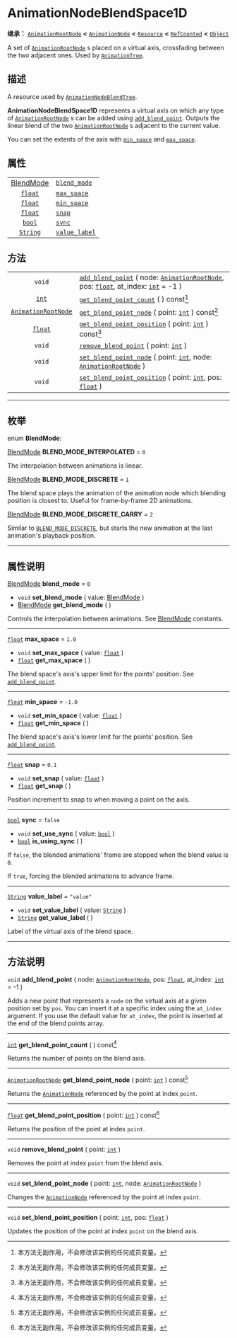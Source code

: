 <!-- ⚠ 请勿编辑本文件 ⚠ -->
<!-- 本文档使用脚本从 WeDot 引擎源码仓库生成。 -->
<!-- 生成脚本：https://github.com/WeDot-Engine/WeDot/tree/4.3/doc/tools/make_md.py； -->
<!-- 原文件：https://github.com/WeDot-Engine/WeDot/tree/4.3/doc/classes/AnimationNodeBlendSpace1D.xml。 -->

<div id="_class_animationnodeblendspace1d"></div>

# AnimationNodeBlendSpace1D

**继承：** [`AnimationRootNode`](class_animationrootnode.md) **<** [`AnimationNode`](class_animationnode.md) **<** [`Resource`](class_resource.md) **<** [`RefCounted`](class_refcounted.md) **<** [`Object`](class_object.md)

A set of [`AnimationRootNode`](class_animationrootnode.md) s placed on a virtual axis, crossfading between the two adjacent ones. Used by [`AnimationTree`](class_animationtree.md).

## 描述

A resource used by [`AnimationNodeBlendTree`](class_animationnodeblendtree.md).

 **AnimationNodeBlendSpace1D** represents a virtual axis on which any type of [`AnimationRootNode`](class_animationrootnode.md) s can be added using [`add_blend_point`](class_animationnodeblendspace1d.md#class_animationnodeblendspace1d_method_add_blend_point). Outputs the linear blend of the two [`AnimationRootNode`](class_animationrootnode.md) s adjacent to the current value.

You can set the extents of the axis with [`min_space`](class_animationnodeblendspace1d.md#class_animationnodeblendspace1d_property_min_space) and [`max_space`](class_animationnodeblendspace1d.md#class_animationnodeblendspace1d_property_max_space).

## 属性

|||
|:-:|:--|
| [BlendMode](#enum_animationnodeblendspace1d_blendmode) | [`blend_mode`](class_animationnodeblendspace1d.md#class_animationnodeblendspace1d_property_blend_mode)   | ``0``       |
| [`float`](class_float.md)                              | [`max_space`](class_animationnodeblendspace1d.md#class_animationnodeblendspace1d_property_max_space)     | ``1.0``     |
| [`float`](class_float.md)                              | [`min_space`](class_animationnodeblendspace1d.md#class_animationnodeblendspace1d_property_min_space)     | ``-1.0``    |
| [`float`](class_float.md)                              | [`snap`](class_animationnodeblendspace1d.md#class_animationnodeblendspace1d_property_snap)               | ``0.1``     |
| [`bool`](class_bool.md)                                | [`sync`](class_animationnodeblendspace1d.md#class_animationnodeblendspace1d_property_sync)               | ``false``   |
| [`String`](class_string.md)                            | [`value_label`](class_animationnodeblendspace1d.md#class_animationnodeblendspace1d_property_value_label) | ``"value"`` |

## 方法

|||
|:-:|:--|
| `void`                                            | [`add_blend_point`](class_animationnodeblendspace1d.md#class_animationnodeblendspace1d_method_add_blend_point) ( node: [`AnimationRootNode`](class_animationrootnode.md), pos: [`float`](class_float.md), at_index: [`int`](class_int.md) = -1 ) |
| [`int`](class_int.md)                             | [`get_blend_point_count`](class_animationnodeblendspace1d.md#class_animationnodeblendspace1d_method_get_blend_point_count) ( ) const[^const]                                                                                                     |
| [`AnimationRootNode`](class_animationrootnode.md) | [`get_blend_point_node`](class_animationnodeblendspace1d.md#class_animationnodeblendspace1d_method_get_blend_point_node) ( point: [`int`](class_int.md) ) const[^const]                                                                          |
| [`float`](class_float.md)                         | [`get_blend_point_position`](class_animationnodeblendspace1d.md#class_animationnodeblendspace1d_method_get_blend_point_position) ( point: [`int`](class_int.md) ) const[^const]                                                                  |
| `void`                                            | [`remove_blend_point`](class_animationnodeblendspace1d.md#class_animationnodeblendspace1d_method_remove_blend_point) ( point: [`int`](class_int.md) )                                                                                            |
| `void`                                            | [`set_blend_point_node`](class_animationnodeblendspace1d.md#class_animationnodeblendspace1d_method_set_blend_point_node) ( point: [`int`](class_int.md), node: [`AnimationRootNode`](class_animationrootnode.md) )                               |
| `void`                                            | [`set_blend_point_position`](class_animationnodeblendspace1d.md#class_animationnodeblendspace1d_method_set_blend_point_position) ( point: [`int`](class_int.md), pos: [`float`](class_float.md) )                                                |

<!-- rst-class:: classref-section-separator -->

---

## 枚举

<div id="_class_enum_animationnodeblendspace1d_blendmode"></div>

enum **BlendMode**: <div id="enum_animationnodeblendspace1d_blendmode"></div>

<div id="_class_animationnodeblendspace1d_constant_blend_mode_interpolated"></div>

[BlendMode](#enum_animationnodeblendspace1d_blendmode) **BLEND_MODE_INTERPOLATED** = ``0``

The interpolation between animations is linear.

<div id="_class_animationnodeblendspace1d_constant_blend_mode_discrete"></div>

[BlendMode](#enum_animationnodeblendspace1d_blendmode) **BLEND_MODE_DISCRETE** = ``1``

The blend space plays the animation of the animation node which blending position is closest to. Useful for frame-by-frame 2D animations.

<div id="_class_animationnodeblendspace1d_constant_blend_mode_discrete_carry"></div>

[BlendMode](#enum_animationnodeblendspace1d_blendmode) **BLEND_MODE_DISCRETE_CARRY** = ``2``

Similar to [`BLEND_MODE_DISCRETE`](class_animationnodeblendspace1d.md#class_animationnodeblendspace1d_constant_blend_mode_discrete), but starts the new animation at the last animation's playback position.

<!-- rst-class:: classref-section-separator -->

---

## 属性说明

<div id="_class_animationnodeblendspace1d_property_blend_mode"></div>

[BlendMode](#enum_animationnodeblendspace1d_blendmode) **blend_mode** = ``0`` <div id="class_animationnodeblendspace1d_property_blend_mode"></div>

- `void` **set_blend_mode** ( value: [BlendMode](#enum_animationnodeblendspace1d_blendmode) )
- [BlendMode](#enum_animationnodeblendspace1d_blendmode) **get_blend_mode** ( )

Controls the interpolation between animations. See [BlendMode](#enum_animationnodeblendspace1d_blendmode) constants.

<!-- rst-class:: classref-item-separator -->

---

<div id="_class_animationnodeblendspace1d_property_max_space"></div>

[`float`](class_float.md) **max_space** = ``1.0`` <div id="class_animationnodeblendspace1d_property_max_space"></div>

- `void` **set_max_space** ( value: [`float`](class_float.md) )
- [`float`](class_float.md) **get_max_space** ( )

The blend space's axis's upper limit for the points' position. See [`add_blend_point`](class_animationnodeblendspace1d.md#class_animationnodeblendspace1d_method_add_blend_point).

<!-- rst-class:: classref-item-separator -->

---

<div id="_class_animationnodeblendspace1d_property_min_space"></div>

[`float`](class_float.md) **min_space** = ``-1.0`` <div id="class_animationnodeblendspace1d_property_min_space"></div>

- `void` **set_min_space** ( value: [`float`](class_float.md) )
- [`float`](class_float.md) **get_min_space** ( )

The blend space's axis's lower limit for the points' position. See [`add_blend_point`](class_animationnodeblendspace1d.md#class_animationnodeblendspace1d_method_add_blend_point).

<!-- rst-class:: classref-item-separator -->

---

<div id="_class_animationnodeblendspace1d_property_snap"></div>

[`float`](class_float.md) **snap** = ``0.1`` <div id="class_animationnodeblendspace1d_property_snap"></div>

- `void` **set_snap** ( value: [`float`](class_float.md) )
- [`float`](class_float.md) **get_snap** ( )

Position increment to snap to when moving a point on the axis.

<!-- rst-class:: classref-item-separator -->

---

<div id="_class_animationnodeblendspace1d_property_sync"></div>

[`bool`](class_bool.md) **sync** = ``false`` <div id="class_animationnodeblendspace1d_property_sync"></div>

- `void` **set_use_sync** ( value: [`bool`](class_bool.md) )
- [`bool`](class_bool.md) **is_using_sync** ( )

If `false`, the blended animations' frame are stopped when the blend value is `0`.

If `true`, forcing the blended animations to advance frame.

<!-- rst-class:: classref-item-separator -->

---

<div id="_class_animationnodeblendspace1d_property_value_label"></div>

[`String`](class_string.md) **value_label** = ``"value"`` <div id="class_animationnodeblendspace1d_property_value_label"></div>

- `void` **set_value_label** ( value: [`String`](class_string.md) )
- [`String`](class_string.md) **get_value_label** ( )

Label of the virtual axis of the blend space.

<!-- rst-class:: classref-section-separator -->

---

## 方法说明

<div id="_class_animationnodeblendspace1d_method_add_blend_point"></div>

`void` **add_blend_point** ( node: [`AnimationRootNode`](class_animationrootnode.md), pos: [`float`](class_float.md), at_index: [`int`](class_int.md) = -1 )<div id="class_animationnodeblendspace1d_method_add_blend_point"></div>

Adds a new point that represents a `node` on the virtual axis at a given position set by `pos`. You can insert it at a specific index using the `at_index` argument. If you use the default value for `at_index`, the point is inserted at the end of the blend points array.

<!-- rst-class:: classref-item-separator -->

---

<div id="_class_animationnodeblendspace1d_method_get_blend_point_count"></div>

[`int`](class_int.md) **get_blend_point_count** ( ) const[^const]<div id="class_animationnodeblendspace1d_method_get_blend_point_count"></div>

Returns the number of points on the blend axis.

<!-- rst-class:: classref-item-separator -->

---

<div id="_class_animationnodeblendspace1d_method_get_blend_point_node"></div>

[`AnimationRootNode`](class_animationrootnode.md) **get_blend_point_node** ( point: [`int`](class_int.md) ) const[^const]<div id="class_animationnodeblendspace1d_method_get_blend_point_node"></div>

Returns the [`AnimationNode`](class_animationnode.md) referenced by the point at index `point`.

<!-- rst-class:: classref-item-separator -->

---

<div id="_class_animationnodeblendspace1d_method_get_blend_point_position"></div>

[`float`](class_float.md) **get_blend_point_position** ( point: [`int`](class_int.md) ) const[^const]<div id="class_animationnodeblendspace1d_method_get_blend_point_position"></div>

Returns the position of the point at index `point`.

<!-- rst-class:: classref-item-separator -->

---

<div id="_class_animationnodeblendspace1d_method_remove_blend_point"></div>

`void` **remove_blend_point** ( point: [`int`](class_int.md) )<div id="class_animationnodeblendspace1d_method_remove_blend_point"></div>

Removes the point at index `point` from the blend axis.

<!-- rst-class:: classref-item-separator -->

---

<div id="_class_animationnodeblendspace1d_method_set_blend_point_node"></div>

`void` **set_blend_point_node** ( point: [`int`](class_int.md), node: [`AnimationRootNode`](class_animationrootnode.md) )<div id="class_animationnodeblendspace1d_method_set_blend_point_node"></div>

Changes the [`AnimationNode`](class_animationnode.md) referenced by the point at index `point`.

<!-- rst-class:: classref-item-separator -->

---

<div id="_class_animationnodeblendspace1d_method_set_blend_point_position"></div>

`void` **set_blend_point_position** ( point: [`int`](class_int.md), pos: [`float`](class_float.md) )<div id="class_animationnodeblendspace1d_method_set_blend_point_position"></div>

Updates the position of the point at index `point` on the blend axis.

[^virtual]: 本方法通常需要用户覆盖才能生效。
[^const]: 本方法无副作用，不会修改该实例的任何成员变量。
[^vararg]: 本方法除了能接受在此处描述的参数外，还能够继续接受任意数量的参数。
[^constructor]: 本方法用于构造某个类型。
[^static]: 调用本方法无需实例，可直接使用类名进行调用。
[^operator]: 本方法描述的是使用本类型作为左操作数的有效运算符。
[^bitfield]: 这个值是由下列位标志构成位掩码的整数。
[^void]: 无返回值。
